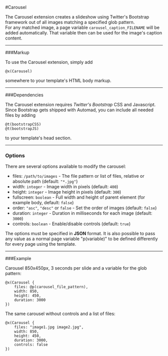 #Carousel

The Carousel extension creates a slideshow using Twitter's Bootstrap framework out of all images matching a specified glob pattern.    
For any matched image, a page variable `carousel_caption_FILENAME` will be added automatically. That variable then can be used for the image's caption content.

---

###Markup

To use the Carousel extension, simply add 

	@x(Carousel)
	
somewhere to your template's HTML body markup.

---

###Dependencies

The Carousel extension requires *Twitter's Bootstrap* CSS and Javascript.
Since Bootstrap gets shipped with Automad, you can include all needed files by adding

	@t(bootstrapCSS)
	@t(bootstrapJS)
	
to your template's head section.

---

### Options

There are several options available to modify the carousel:

- files: `/path/to/images` - The file pattern or list of files, relative or absolute path (default: `"*.jpg"`)
- width: `integer` - Image width in pixels (default: `400`)
- height: `integer` - Image height in pixels (default: `300`)
- fullscreen: `boolean` - Full width and height of parent element (for example body, default: `false`)
- order: `"asc"`, `"desc"` or `false` - Set the order of images (default: `false`)
- duration: `integer` - Duration in milliseconds for each image (default: `3000`)
- controls: `boolean` - Enable/disable controls (default: `true`)

The options must be specified in **JSON** format. 
It is also possible to pass any value as a normal page variable "p(variable)" to be defined differently for every page using the template.

---

###Example

Carousel 850x450px, 3 seconds per slide and a variable for the glob pattern:

	@x(Carousel {
		files: @p(carousel_file_pattern), 
		width: 850, 
		height: 450, 
		duration: 3000
	}) 

The same carousel without controls and a list of files:

	@x(Carousel {
		files: "image1.jpg image2.jpg", 
		width: 850, 
		height: 450, 
		duration: 3000,
		controls: false
	}) 


